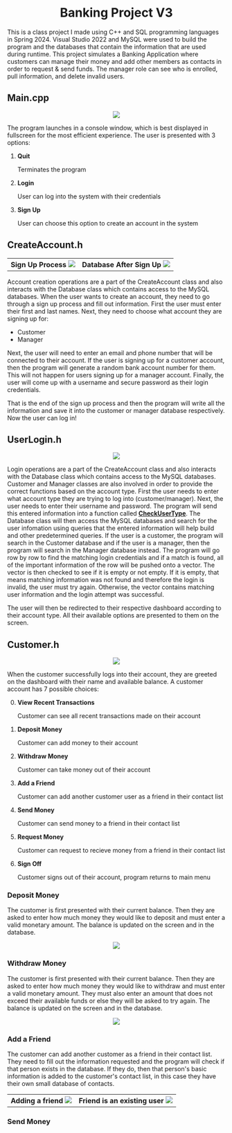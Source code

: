 <div align="center">
<h1>Banking Project V3</h1>
</div>

This is a class project I made using C++ and SQL programming languages in Spring 2024. Visual Studio 2022 and MySQL were used to build the program and the databases that contain the information that are used during runtime. This project simulates a Banking Application where customers can manage their money and add other members as contacts in order to request & send funds. The manager role can see who is enrolled, pull information, and delete invalid users.


## Main.cpp
<p align="center">
  <img src="docs/showcase/console_menu.JPG"/>
</p>


The program launches in a console window, which is best displayed in fullscreen for the most efficient experience. 
The user is presented with 3 options:
1. **Quit**

   Terminates the program
   
2. **Login**
   
   User can log into the system with their credentials

3. **Sign Up**

   User can choose this option to create an account in the system


## CreateAccount.h
<table>
    <tr>
        <th>
            Sign Up Process
            <img src="docs/showcase/console_create1.JPG"/>
        </th>
        <th>
            Database After Sign Up
            <img src="docs/showcase/console_create2.JPG"/>
        </th>
    </tr>
</table>

Account creation operations are a part of the CreateAccount class and also interacts with the Database class which contains access to the MySQL databases. When the user wants to create an account, they need to go through a sign up process and fill out information. First the user must enter their first and last names.
Next, they need to choose what account they are signing up for: 
- Customer
- Manager

Next, the user will need to enter an email and phone number that will be connected to their account. If the user is signing up for a customer account, then the program will generate a random bank account number for them. This will not happen for users signing up for a manager account. Finally, the user will come up with a username and secure password as their login credentials.

That is the end of the sign up process and then the program will write all the information and save it into the customer or manager database respectively. Now the user can log in!


## UserLogin.h
<p align="center">
  <img src="docs/showcase/console_login.JPG"/>
</p>

Login operations are a part of the CreateAccount class and also interacts with the Database class which contains access to the MySQL databases. Customer and Manager classes are also involved in order to provide the correct functions based on the account type. First the user needs to enter what account type they are trying to log into (customer/manager). Next, the user needs to enter their username and password. The program will send this entered information into a function called <ins>**CheckUserType**</ins>. The Database class will then access the MySQL databases and search for the user infomation using queries that the entered information will help build and other predetermined queries. If the user is a customer, the program will search in the Customer database and if the user is a manager, then the program will search in the Manager database instead. The program will go row by row to find the matching login credentials and if a match is found, all of the important information of the row will be pushed onto a vector. The vector is then checked to see if it is empty or not empty. If it is empty, that means matching information was not found and therefore the login is invalid, the user must try again. Otherwise, the vector contains matching user information and the login attempt was successful.

The user will then be redirected to their respective dashboard according to their account type. All their available options are presented to them on the screen.


## Customer.h
<p align="center">
  <img src="docs/showcase/console_customer1.JPG"/>
</p>

When the customer successfully logs into their account, they are greeted on the dashboard with their name and available balance. A customer account has 7 possible choices:

0. **View Recent Transactions**

   Customer can see all recent transactions made on their account
   
1. **Deposit Money**
   
   Customer can add money to their account

2. **Withdraw Money**

   Customer can take money out of their account

3. **Add a Friend**

   Customer can add another customer user as a friend in their contact list
   
4. **Send Money**
   
   Customer can send money to a friend in their contact list

5. **Request Money**

   Customer can request to recieve money from a friend in their contact list

6. **Sign Off**

   Customer signs out of their account, program returns to main menu


### Deposit Money
The customer is first presented with their current balance. Then they are asked to enter how much money they would like to deposit and must enter a valid monetary amount. The balance is updated on the screen and in the database.
<p align="center">
  <img src="docs/showcase/console_customer2.JPG"/>
</p>


### Withdraw Money
The customer is first presented with their current balance. Then they are asked to enter how much money they would like to withdraw and must enter a valid monetary amount. They must also enter an amount that does not exceed their available funds or else they will be asked to try again. The balance is updated on the screen and in the database.
<p align="center">
  <img src="docs/showcase/console_customer3.JPG"/>
</p>


### Add a Friend
The customer can add another customer as a friend in their contact list. They need to fill out the information requested and the program will check if that person exists in the database. If they do, then that person's basic information is added to the customer's contact list, in this case they have their own small database of contacts.
<table>
    <tr>
        <th>
            Adding a friend
            <img src="docs/showcase/console_customer4.JPG"/>
        </th>
        <th>
            Friend is an existing user
            <img src="docs/showcase/console_customer5.JPG"/>
        </th>
    </tr>
</table>


### Send Money
